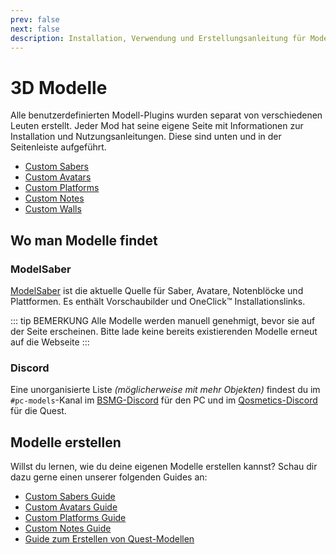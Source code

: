 ```yaml
---
prev: false
next: false
description: Installation, Verwendung und Erstellungsanleitung für Modelle!
---
```


# 3D Modelle

Alle benutzerdefinierten Modell-Plugins wurden separat von verschiedenen Leuten erstellt. Jeder Mod hat seine eigene Seite mit Informationen zur Installation und Nutzungsanleitungen. Diese sind unten und in der Seitenleiste aufgeführt.

- [Custom Sabers](./custom-sabers.md)
- [Custom Avatars](./custom-avatars.md)
- [Custom Platforms](./custom-platforms.md)
- [Custom Notes](./custom-notes.md)
- [Custom Walls](./custom-walls.md)

## Wo man Modelle findet

### ModelSaber

[ModelSaber](https://modelsaber.com/) ist die aktuelle Quelle für Saber, Avatare, Notenblöcke und Plattformen. Es enthält Vorschaubilder und OneClick&trade; Installationslinks.

::: tip BEMERKUNG
Alle Modelle werden manuell genehmigt, bevor sie auf der Seite erscheinen. Bitte lade keine bereits existierenden Modelle erneut auf die Webseite
:::

### Discord

Eine unorganisierte Liste _(möglicherweise mit mehr Objekten)_ findest du im `#pc-models`-Kanal im [BSMG-Discord](https://discord.gg/beatsabermods) für den PC und im [Qosmetics-Discord](https://discord.gg/qosmetics) für die Quest.

## Modelle erstellen

Willst du lernen, wie du deine eigenen Modelle erstellen kannst? Schau dir dazu gerne einen unserer folgenden Guides an:

- [Custom Sabers Guide](./sabers-guide.md)
- [Custom Avatars Guide](./avatars-guide.md)
- [Custom Platforms Guide](./platforms-guide.md)
- [Custom Notes Guide](./notes-guide.md)
- [Guide zum Erstellen von Quest-Modellen](https://github.com/RedBrumbler/Qosmetics/wiki)
